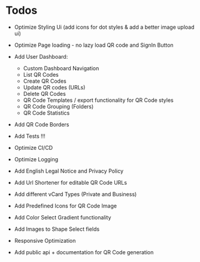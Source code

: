 # Todos 

- Optimize Styling Ui (add icons for dot styles & add a better image upload ui)
- Optimize Page loading - no lazy load QR code and SignIn Button
- Add User Dashboard:
  - Custom Dashboard Navigation
  - List QR Codes
  - Create QR Codes
  - Update QR codes (URLs)
  - Delete QR Codes
  - QR Code Templates / export functionality for QR Code styles
  - QR Code Grouping (Folders)
  - QR Code Statistics

- Add QR Code Borders
- Add Tests !!!
- Optimize CI/CD
- Optimize Logging
- Add English Legal Notice and Privacy Policy
- Add Url Shortener for editable QR Code URLs
- Add different vCard Types (Private and Business)
- Add Predefined Icons for QR Code Image
- Add Color Select Gradient functionality
- Add Images to Shape Select fields
- Responsive Optimization
- Add public api + documentation for QR Code generation
